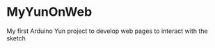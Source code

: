 MyYunOnWeb
==========

My first Arduino Yun project to develop web pages to interact with the sketch
